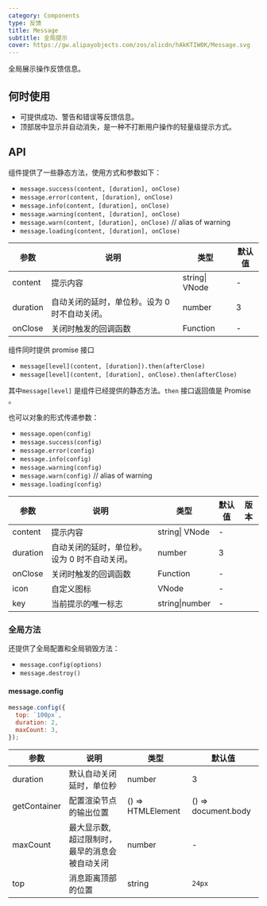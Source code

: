 ```yaml
---
category: Components
type: 反馈
title: Message
subtitle: 全局提示
cover: https://gw.alipayobjects.com/zos/alicdn/hAkKTIW0K/Message.svg
---
```


全局展示操作反馈信息。

## 何时使用

- 可提供成功、警告和错误等反馈信息。
- 顶部居中显示并自动消失，是一种不打断用户操作的轻量级提示方式。

## API

组件提供了一些静态方法，使用方式和参数如下：

- `message.success(content, [duration], onClose)`
- `message.error(content, [duration], onClose)`
- `message.info(content, [duration], onClose)`
- `message.warning(content, [duration], onClose)`
- `message.warn(content, [duration], onClose)` // alias of warning
- `message.loading(content, [duration], onClose)`

| 参数     | 说明                                          | 类型           | 默认值 |
| -------- | --------------------------------------------- | -------------- | ------ |
| content  | 提示内容                                      | string\| VNode | -      |
| duration | 自动关闭的延时，单位秒。设为 0 时不自动关闭。 | number         | 3      |
| onClose  | 关闭时触发的回调函数                          | Function       | -      |

组件同时提供 promise 接口

- `message[level](content, [duration]).then(afterClose)`
- `message[level](content, [duration], onClose).then(afterClose)`

其中`message[level]` 是组件已经提供的静态方法。`then` 接口返回值是 Promise 。

也可以对象的形式传递参数：

- `message.open(config)`
- `message.success(config)`
- `message.error(config)`
- `message.info(config)`
- `message.warning(config)`
- `message.warn(config)` // alias of warning
- `message.loading(config)`

| 参数     | 说明                                          | 类型           | 默认值 | 版本  |
| -------- | --------------------------------------------- | -------------- | ------ | ----- |
| content  | 提示内容                                      | string\| VNode | -      |       |
| duration | 自动关闭的延时，单位秒。设为 0 时不自动关闭。 | number         | 3      |       |
| onClose  | 关闭时触发的回调函数                          | Function       | -      |       |
| icon     | 自定义图标                                    | VNode          | -      |       |
| key      | 当前提示的唯一标志                            | string\|number | -      |       |

### 全局方法

还提供了全局配置和全局销毁方法：

- `message.config(options)`
- `message.destroy()`

#### message.config

```js
message.config({
  top: `100px`,
  duration: 2,
  maxCount: 3,
});
```

| 参数 | 说明 | 类型 | 默认值 |
| --- | --- | --- | --- |
| duration | 默认自动关闭延时，单位秒 | number | 3 |
| getContainer | 配置渲染节点的输出位置 | () => HTMLElement | () => document.body |
| maxCount | 最大显示数, 超过限制时，最早的消息会被自动关闭 | number | - |
| top | 消息距离顶部的位置 | string | `24px` |
